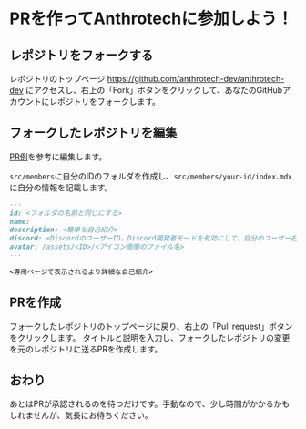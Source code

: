 # PRを作ってAnthrotechに参加しよう！

## レポジトリをフォークする

レポジトリのトップページ https://github.com/anthrotech-dev/anthrotech-dev にアクセスし、右上の「Fork」ボタンをクリックして、あなたのGitHubアカウントにレポジトリをフォークします。

## フォークしたレポジトリを編集

[PR例](https://github.com/anthrotech-dev/anthrotech-dev/pull/1)を参考に編集します。

`src/members`に自分のIDのフォルダを作成し、`src/members/your-id/index.mdx`に自分の情報を記載します。

```markdown
---
id: <フォルダの名前と同じにする>
name: 
description: <簡単な自己紹介>
discord: <DiscordのユーザーID。Discord開発者モードを有効にして、自分のユーザー右クリックから取得>
avatar: /assets/<ID>/<アイコン画像のファイル名>
---

<専用ページで表示されるより詳細な自己紹介>
```

## PRを作成
フォークしたレポジトリのトップページに戻り、右上の「Pull request」ボタンをクリックします。
タイトルと説明を入力し、フォークしたレポジトリの変更を元のレポジトリに送るPRを作成します。


## おわり
あとはPRが承認されるのを待つだけです。手動なので、少し時間がかかるかもしれませんが、気長にお待ちください。


